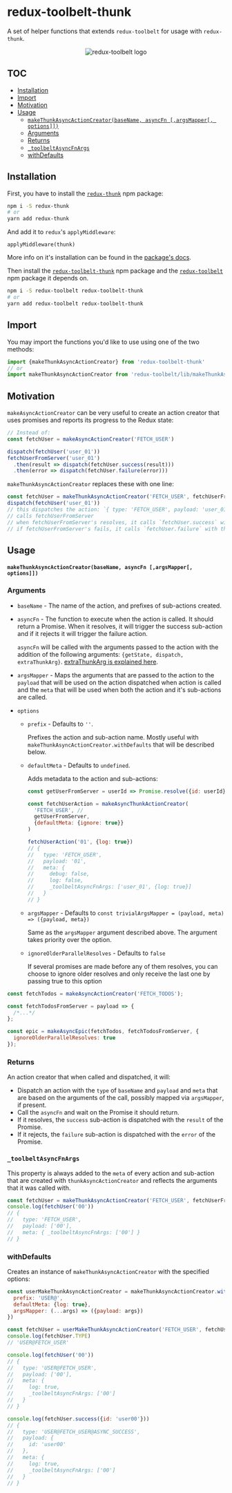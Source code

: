 # redux-toolbelt-thunk

A set of helper functions that extends `redux-toolbelt` for usage with `redux-thunk`.

<p align="center">
  <img align="center" src="https://raw.githubusercontent.com/welldone-software/redux-toolbelt/master/redux-toolbelt-logo.png" alt="redux-toolbelt logo"/>
</p>

## TOC

<!-- toc -->

- [Installation](#installation)
- [Import](#import)
- [Motivation](#motivation)
- [Usage](#usage)
    + [`makeThunkAsyncActionCreator(baseName, asyncFn [,argsMapper[, options]])`](#makethunkasyncactioncreatorbasename-asyncfn-argsmapper-options)
  * [Arguments](#arguments)
  * [Returns](#returns)
  * [`_toolbeltAsyncFnArgs`](#_toolbeltasyncfnargs)
  * [withDefaults](#withdefaults)

<!-- tocstop -->

## Installation
First, you have to install the [`redux-thunk`](https://www.npmjs.com/package/redux-thunk) npm package:
```sh
npm i -S redux-thunk
# or
yarn add redux-thunk
```
And add it to `redux`'s `applyMiddleware`:
```
applyMiddleware(thunk)
```
More info on it's installation can be found in the [package's docs](https://www.npmjs.com/package/redux-thunk).

Then install the [`redux-toolbelt-thunk`](https://www.npmjs.com/package/redux-toolbelt-thunk) npm package and the [`redux-toolbelt`](https://www.npmjs.com/package/redux-toolbelt ) npm package it depends on.
```sh
npm i -S redux-toolbelt redux-toolbelt-thunk
# or
yarn add redux-toolbelt redux-toolbelt-thunk
```

## Import
You may import the functions you'd like to use using one of the two methods:
```js
import {makeThunkAsyncActionCreator} from 'redux-toolbelt-thunk'
// or
import makeThunkAsyncActionCreator from 'redux-toolbelt/lib/makeThunkAsyncActionCreator'

```

## Motivation
`makeAsyncActionCreator` can be very useful to create an action creator that uses promises and reports its progress to the Redux state:
```js
// Instead of:
const fetchUser = makeAsyncActionCreator('FETCH_USER')

dispatch(fetchUser('user_01'))
fetchUserFromServer('user_01')
  .then(result => dispatch(fetchUser.success(result)))
  .then(error => dispatch(fetchUser.failure(error)))
```  

`makeThunkAsyncActionCreator` replaces these with one line:

```js
const fetchUser = makeThunkAsyncActionCreator('FETCH_USER', fetchUserFromServer)
dispatch(fetchUser('user_01'))
// this dispatches the action: `{ type: 'FETCH_USER', payload: 'user_01' }`
// calls fetchUserFromServer
// when fetchUserFromServer's resolves, it calls `fetchUser.success` with the result.
// if fetchUserFromServer's fails, it calls `fetchUser.failure` with the error.
```

## Usage
#### `makeThunkAsyncActionCreator(baseName, asyncFn [,argsMapper[, options]])`
### Arguments
* `baseName` - The name of the action, and prefixes of sub-actions created.
* `asyncFn` - The function to execute when the action is called. It should return a Promise. When it resolves, it will trigger the success sub-action and if it rejects it will trigger the failure action.

  `asyncFn` will be called with the arguments passed to the action with the addition of the following arguments: `{getState, dispatch, extraThunkArg}`. [extraThunkArg is explained here](https://github.com/reduxjs/redux-thunk#injecting-a-custom-argument).
* `argsMapper` - Maps the arguments that are passed to the action to the `payload` that will be used on the action dispatched when action is called and the `meta` that will be used when both the action and it's sub-actions are called.
* `options`
  * `prefix` - Defaults to `''`.

    Prefixes the action and sub-action name. Mostly useful with `makeThunkAsyncActionCreator.withDefaults` that will be described below.
  * `defaultMeta` - Defaults to `undefined`.

    Adds metadata to the action and sub-actions:

    ```js
    const getUserFromServer = userId => Promise.resolve({id: userId})

    const fetchUserAction = makeAsyncThunkActionCreator(
      'FETCH_USER', //
      getUserFromServer,
      {defaultMeta: {ignore: true}}
    )

    fetchUserAction('01', {log: true})
    // {
    //   type: 'FETCH_USER',
    //   payload: '01',
    //   meta: {
    //     debug: false,
    //     log: false,
    //     _toolbeltAsyncFnArgs: ['user_01', {log: true}]
    //   }
    // }
    ```
  * `argsMapper` - Defaults to `const trivialArgsMapper = (payload, meta) => ({payload, meta})`

    Same as the `argsMapper` argument described above. The argument takes priority over the option.

  * `ignoreOlderParallelResolves` - Defaults to `false`

    If several promises are made before any of them resolves, you can choose to ignore older resolves and only receive the last one by passing true to this option



```js
const fetchTodos = makeAsyncActionCreator('FETCH_TODOS');

const fetchTodosFromServer = payload => {
  /*...*/
};

const epic = makeAsyncEpic(fetchTodos, fetchTodosFromServer, {
  ignoreOlderParallelResolves: true
});
```
### Returns
An action creator that when called and dispatched, it will:

* Dispatch an action with the `type` of `baseName` and `payload` and `meta` that are based on the arguments of the call, possibly mapped via `argsMapper`, if present.
* Call the `asyncFn` and wait on the Promise it should return.
* If it resolves, the `success` sub-action is dispatched with the `result` of the Promise.
* If it rejects, the `failure` sub-action is dispatched with the `error` of the Promise.

### `_toolbeltAsyncFnArgs`
This property is always added to the `meta` of every action and sub-action that are created with `thunkAsyncActionCreator` and reflects the arguments that it was called with.

```js
const fetchUser = makeThunkAsyncActionCreator('FETCH_USER', fetchUserFromServer)
console.log(fetchUser('00'))
// {
//   type: 'FETCH_USER',
//   payload: ['00'],
//   meta: { _toolbeltAsyncFnArgs: ['00'] }
// }
```

### withDefaults
Creates an instance of `makeThunkAsyncActionCreator` with the specified options:

```js
const userMakeThunkAsyncActionCreator = makeThunkAsyncActionCreator.withDefaults({
  prefix: 'USER@',
  defaultMeta: {log: true},
  argsMapper: (...args) => ({payload: args})
})

const fetchUser = userMakeThunkAsyncActionCreator('FETCH_USER', fetchUserFromServer)
console.log(fetchUser.TYPE)
// 'USER@FETCH_USER'

console.log(fetchUser('00'))
// {
//   type: 'USER@FETCH_USER',
//   payload: ['00'],
//   meta: {
//     log: true,
//     _toolbeltAsyncFnArgs: ['00']
//   }
// }

console.log(fetchUser.success({id: 'user00'}))
// {
//   type: 'USER@FETCH_USER@ASYNC_SUCCESS',
//   payload: {
//     id: 'user00'
//   },
//   meta: {
//     log: true,
//     _toolbeltAsyncFnArgs: ['00']
//   }
// }
```
